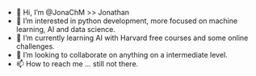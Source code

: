 - 👋 Hi, I’m @JonaChM >> Jonathan
- 👀 I’m interested in python development, more focused on machine learning, AI and data science. 
- 🌱 I’m currently learning AI with Harvard free courses and some online challenges.
- 💞️ I’m looking to collaborate on anything on a intermediate level. 
- 📫 How to reach me ... still not there.

<!---
JonaChM/JonaChM is a ✨ special ✨ repository because its `README.md` (this file) appears on your GitHub profile.
You can click the Preview link to take a look at your changes.
--->
